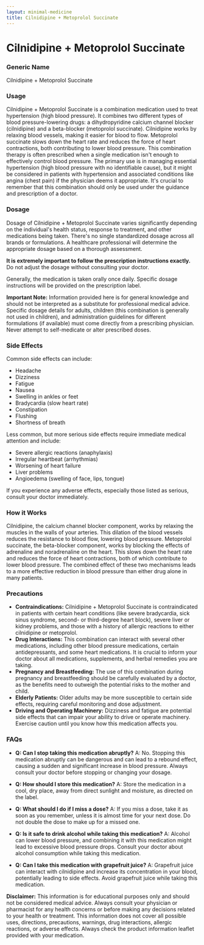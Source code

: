 ```yaml
---
layout: minimal-medicine
title: Cilnidipine + Metoprolol Succinate
---
```


# Cilnidipine + Metoprolol Succinate
### Generic Name
Cilnidipine + Metoprolol Succinate

### Usage

Cilnidipine + Metoprolol Succinate is a combination medication used to treat hypertension (high blood pressure).  It combines two different types of blood pressure-lowering drugs: a dihydropyridine calcium channel blocker (cilnidipine) and a beta-blocker (metoprolol succinate).  Cilnidipine works by relaxing blood vessels, making it easier for blood to flow. Metoprolol succinate slows down the heart rate and reduces the force of heart contractions, both contributing to lower blood pressure.  This combination therapy is often prescribed when a single medication isn't enough to effectively control blood pressure.  The primary use is in managing essential hypertension (high blood pressure with no identifiable cause), but it might be considered in patients with hypertension and associated conditions like angina (chest pain) if the physician deems it appropriate. It's crucial to remember that this combination should only be used under the guidance and prescription of a doctor.

### Dosage

Dosage of Cilnidipine + Metoprolol Succinate varies significantly depending on the individual's health status, response to treatment, and other medications being taken.  There's no single standardized dosage across all brands or formulations.  A healthcare professional will determine the appropriate dosage based on a thorough assessment.  

**It is extremely important to follow the prescription instructions exactly.**  Do not adjust the dosage without consulting your doctor.

Generally, the medication is taken orally once daily.  Specific dosage instructions will be provided on the prescription label.  

**Important Note:**  Information provided here is for general knowledge and should not be interpreted as a substitute for professional medical advice.   Specific dosage details for adults, children (this combination is generally not used in children), and administration guidelines for different formulations (if available) must come directly from a prescribing physician.  Never attempt to self-medicate or alter prescribed doses.

### Side Effects

Common side effects can include:

* Headache
* Dizziness
* Fatigue
* Nausea
* Swelling in ankles or feet
* Bradycardia (slow heart rate)
* Constipation
* Flushing
* Shortness of breath

Less common, but more serious side effects require immediate medical attention and include:

* Severe allergic reactions (anaphylaxis)
* Irregular heartbeat (arrhythmias)
* Worsening of heart failure
* Liver problems
* Angioedema (swelling of face, lips, tongue)


If you experience any adverse effects, especially those listed as serious, consult your doctor immediately.


### How it Works

Cilnidipine, the calcium channel blocker component, works by relaxing the muscles in the walls of your arteries.  This dilation of the blood vessels reduces the resistance to blood flow, lowering blood pressure.  Metoprolol succinate, the beta-blocker component, works by blocking the effects of adrenaline and noradrenaline on the heart.  This slows down the heart rate and reduces the force of heart contractions, both of which contribute to lower blood pressure.  The combined effect of these two mechanisms leads to a more effective reduction in blood pressure than either drug alone in many patients.


### Precautions

* **Contraindications:** Cilnidipine + Metoprolol Succinate is contraindicated in patients with certain heart conditions (like severe bradycardia, sick sinus syndrome, second- or third-degree heart block), severe liver or kidney problems, and those with a history of allergic reactions to either cilnidipine or metoprolol.
* **Drug Interactions:**  This combination can interact with several other medications, including other blood pressure medications, certain antidepressants, and some heart medications. It is crucial to inform your doctor about all medications, supplements, and herbal remedies you are taking.
* **Pregnancy and Breastfeeding:** The use of this combination during pregnancy and breastfeeding should be carefully evaluated by a doctor, as the benefits need to outweigh the potential risks to the mother and child.
* **Elderly Patients:** Older adults may be more susceptible to certain side effects, requiring careful monitoring and dose adjustment.
* **Driving and Operating Machinery:**  Dizziness and fatigue are potential side effects that can impair your ability to drive or operate machinery.  Exercise caution until you know how this medication affects you.


### FAQs

* **Q: Can I stop taking this medication abruptly?** A: No.  Stopping this medication abruptly can be dangerous and can lead to a rebound effect, causing a sudden and significant increase in blood pressure.  Always consult your doctor before stopping or changing your dosage.

* **Q: How should I store this medication?** A: Store the medication in a cool, dry place, away from direct sunlight and moisture, as directed on the label.

* **Q: What should I do if I miss a dose?** A: If you miss a dose, take it as soon as you remember, unless it is almost time for your next dose.  Do not double the dose to make up for a missed one.

* **Q: Is it safe to drink alcohol while taking this medication?** A:  Alcohol can lower blood pressure, and combining it with this medication might lead to excessive blood pressure drops.  Consult your doctor about alcohol consumption while taking this medication.

* **Q: Can I take this medication with grapefruit juice?** A: Grapefruit juice can interact with cilnidipine and increase its concentration in your blood, potentially leading to side effects. Avoid grapefruit juice while taking this medication.


**Disclaimer:** This information is for educational purposes only and should not be considered medical advice. Always consult your physician or pharmacist for any health concerns or before making any decisions related to your health or treatment.  This information does not cover all possible uses, directions, precautions, warnings, drug interactions, allergic reactions, or adverse effects.  Always check the product information leaflet provided with your medication.
